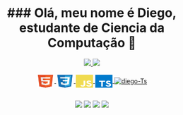 <div align="center">

<h1>### Olá, meu nome é Diego, estudante de Ciencia da Computação 👋</h1>

</div>



<!--
**d1eg-00/d1eg-00** is a ✨ _special_ ✨ repository because its `README.md` (this file) appears on your GitHub profile.

Here are some ideas to get you started:

- 🔭 I’m currently working on ...
- 🌱 I’m currently learning ...
- 👯 I’m looking to collaborate on ...
- 🤔 I’m looking for help with ...
- 💬 Ask me about ...
- 📫 How to reach me: ...
- 😄 Pronouns: ...
- ⚡ Fun fact: ...
-->
<div align="center">
  <a href="https://github.com/d1eg-00"/>
  <img height="180em" src="https://github-readme-stats.vercel.app/api?username=d1eg-00&show_icons=true&theme=dark"/>
  <img height="180em" src="https://github-readme-stats.vercel.app/api/top-langs/?username=d1eg-00&theme=dracula&hide_border=false&&layout=compact"/>
 </div>
 
 <div style="display: inline_block" align="center"><br>
 <img align="center" alt="diego-HTML" height="30" width="40" src="https://raw.githubusercontent.com/devicons/devicon/master/icons/html5/html5-original.svg">
 <img align="center" alt="diego-CSS" height="30" width="40" src="https://raw.githubusercontent.com/devicons/devicon/master/icons/css3/css3-original.svg">
 <img align="center" alt="diego-Js" height="30" width="40" src="https://raw.githubusercontent.com/devicons/devicon/master/icons/javascript/javascript-plain.svg">
 <img align="center" alt="diego-Ts" height="30" width="40" src="https://raw.githubusercontent.com/devicons/devicon/master/icons/typescript/typescript-plain.svg">
 <img align="center" alt="diego-Ts" height="30" width="40" src="https://cdn.jsdelivr.net/gh/devicons/devicon/icons/php/php-original.svg" />
 </div>
 
##

<div align="center"> 
  
  <a href="https://www.instagram.com/fernandes.dieg0/" target="_blank"><img src="https://img.shields.io/badge/-Instagram-%23E4405F?style=for-the-badge&logo=instagram&logoColor=white" target="_blank"></a>
 <a href="##" target="_blank"><img src="https://img.shields.io/badge/Discord-7289DA?style=for-the-badge&logo=discord&logoColor=white" target="_blank"></a> 
  <a href = "mailto:dieego.fernandes2@gmail.com"><img src="https://img.shields.io/badge/-Gmail-%23333?style=for-the-badge&logo=gmail&logoColor=white" target="_blank"></a>
  <a href="https://www.linkedin.com/in/diego-fernandes-68271050/" target="_blank"><img src="https://img.shields.io/badge/-LinkedIn-%230077B5?style=for-the-badge&logo=linkedin&logoColor=white" target="_blank"></a> 
  
</div>

<!-- ![snake gif](https://github.com/d1eg-00/d1eg-00/blob/output/github-contribution-grid-snake.svg) -->
